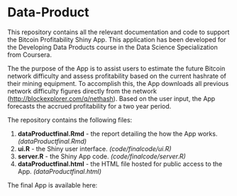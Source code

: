 Data-Product
============

This repository contains all the relevant documentation and code to support the Bitcoin Profitability Shiny App. This application has been developed for the Developing Data Products course in the Data Science Specialization from Coursera. 

The the purpose of the App is to assist users to estimate the future Bitcoin network difficulty and assess profitability based on the current hashrate of their mining equipment. To accomplish this, the App downloads all previous network difficulty figures directly from the network (http://blockexplorer.com/q/nethash). Based on the user input, the App forecasts the accrued profitability for a two year period.

The repository contains the following files:

1. **dataProductfinal.Rmd** - the report detailing the how the App works. *(dataProductfinal.Rmd)*
2. **ui.R** - the Shiny user interface. *(code/finalcode/ui.R)*
3. **server.R** - the Shiny App code. *(code/finalcode/server.R)*
4. **dataProductfinal.html** - the HTML file hosted for public access to the App. *(dataProductfinal.html)*

The final App is available here: **<INSERT FINAL LINK>** 